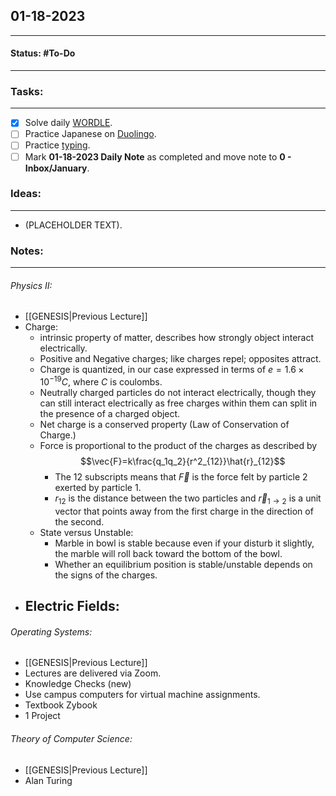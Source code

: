 ## 01-18-2023
---
#### Status: #To-Do
---
### Tasks:
---
- [x] Solve daily [WORDLE](https://www.nytimes.com/games/wordle/index.html).
- [ ] Practice Japanese on [Duolingo](https://www.duolingo.com/learn).
- [ ] Practice [typing](https://10fastfingers.com/typing-test/english).
- [ ] Mark **01-18-2023 Daily Note** as completed and move note to **0 - Inbox/January**.
### Ideas:
---
- (PLACEHOLDER TEXT).
### Notes:
---
###### Physics II:
- [[GENESIS|Previous Lecture]]
- Charge:
	- intrinsic property of matter, describes how strongly object interact electrically.
	- Positive and Negative charges; like charges repel; opposites attract.
	- Charge is quantized, in our case expressed in terms of $e=1.6\times 10^{-19} C$, where $C$ is coulombs.
	- Neutrally charged particles do not interact electrically, though they can still interact electrically as free charges within them can split in the presence of a charged object.
	- Net charge is a conserved property (Law of Conservation of Charge.)
	- Force is proportional to the product of the charges as described by $$\vec{F}=k\frac{q_1q_2}{r^2_{12}}\hat{r}_{12}$$
		- The $12$ subscripts means that $\vec{F}$ is the force felt by particle 2 exerted by particle 1.
		- $r_{12}$ is the distance between the two particles and $\vec{r}_{1\rightarrow 2}$ is a unit vector that points away from the first charge in the direction of the second.  
	- State versus Unstable:
		- Marble in bowl is stable because even if your disturb it slightly, the marble will roll back toward the bottom of the bowl.
		- Whether an equilibrium position is stable/unstable depends on the signs of the charges.
- Electric Fields:
	- 
###### Operating Systems:
- [[GENESIS|Previous Lecture]]
- Lectures are delivered via Zoom.
- Knowledge Checks (new)
- Use campus computers for virtual machine assignments.
- Textbook Zybook
- 1 Project
###### Theory of Computer Science:
- [[GENESIS|Previous Lecture]]
- Alan Turing